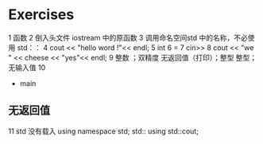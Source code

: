 #  Exercises 
1 函数
2 倒入头文件 iostream 中的原函数
3 调用命名空间std 中的名称，不必使用 std：：
4 cout << "hello word !"<< endl;
5 int 
6 =
7 cin>>
8  cout << "we " << cheese << "yes"<< endl;
9 
整数 ；双精度
无返回值（打印）；整型
整型；无输入值
10
* main

无返回值
---
11 
std 没有载入
using namespace std;
std::
using std::cout;

